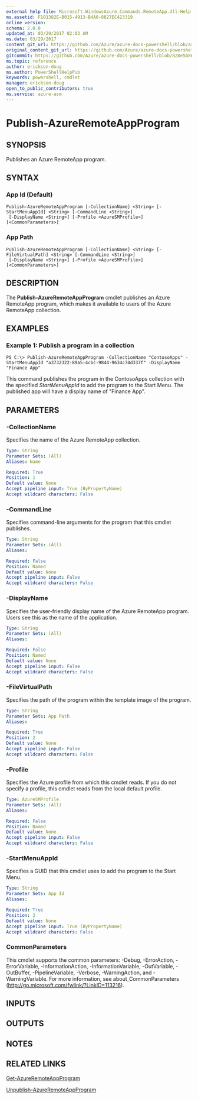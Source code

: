 ```yaml
---
external help file: Microsoft.WindowsAzure.Commands.RemoteApp.dll-Help.xml
ms.assetid: F101382E-B015-4913-B4A0-8827EC423319
online version:
schema: 2.0.0
updated_at: 03/29/2017 02:03 AM
ms.date: 03/29/2017
content_git_url: https://github.com/Azure/azure-docs-powershell/blob/armsql/azureps-cmdlets-docs/ServiceManagement/Azure/v3.7.0/Publish-AzureRemoteAppProgram.md
original_content_git_url: https://github.com/Azure/azure-docs-powershell/blob/armsql/azureps-cmdlets-docs/ServiceManagement/Azure/v3.7.0/Publish-AzureRemoteAppProgram.md
gitcommit: https://github.com/Azure/azure-docs-powershell/blob/828e5b8648af6bdf3119ffe0cd409647f00de183
ms.topic: reference
author: erickson-doug
ms.author: PowerShellHelpPub
keywords: powershell, cmdlet
manager: erickson-doug
open_to_public_contributors: true
ms.service: azure-asm
---
```


# Publish-AzureRemoteAppProgram

## SYNOPSIS
Publishes an Azure RemoteApp program.

## SYNTAX

### App Id (Default)
```
Publish-AzureRemoteAppProgram [-CollectionName] <String> [-StartMenuAppId] <String> [-CommandLine <String>]
 [-DisplayName <String>] [-Profile <AzureSMProfile>] [<CommonParameters>]
```

### App Path
```
Publish-AzureRemoteAppProgram [-CollectionName] <String> [-FileVirtualPath] <String> [-CommandLine <String>]
 [-DisplayName <String>] [-Profile <AzureSMProfile>] [<CommonParameters>]
```

## DESCRIPTION
The **Publish-AzureRemoteAppProgram** cmdlet publishes an Azure RemoteApp program, which makes it available to users of the Azure RemoteApp collection.

## EXAMPLES

### Example 1: Publish a program in a collection
```
PS C:\> Publish-AzureRemoteAppProgram -CollectionName "ContosoApps" -StartMenuAppId "a3732322-89a5-4cbc-9844-9634c74d337f" -DisplayName "Finance App"
```

This command publishes the program in the ContosoApps collection with the specified *StartMenuAppId* to add the program to the Start Menu.
The published app will have a display name of "Finance App".

## PARAMETERS

### -CollectionName
Specifies the name of the Azure RemoteApp collection.

```yaml
Type: String
Parameter Sets: (All)
Aliases: Name

Required: True
Position: 1
Default value: None
Accept pipeline input: True (ByPropertyName)
Accept wildcard characters: False
```

### -CommandLine
Specifies command-line arguments for the program that this cmdlet publishes.

```yaml
Type: String
Parameter Sets: (All)
Aliases: 

Required: False
Position: Named
Default value: None
Accept pipeline input: False
Accept wildcard characters: False
```

### -DisplayName
Specifies the user-friendly display name of the Azure RemoteApp program.
Users see this as the name of the application.

```yaml
Type: String
Parameter Sets: (All)
Aliases: 

Required: False
Position: Named
Default value: None
Accept pipeline input: False
Accept wildcard characters: False
```

### -FileVirtualPath
Specifies the path of the program within the template image of the program.

```yaml
Type: String
Parameter Sets: App Path
Aliases: 

Required: True
Position: 2
Default value: None
Accept pipeline input: False
Accept wildcard characters: False
```

### -Profile
Specifies the Azure profile from which this cmdlet reads.
If you do not specify a profile, this cmdlet reads from the local default profile.

```yaml
Type: AzureSMProfile
Parameter Sets: (All)
Aliases: 

Required: False
Position: Named
Default value: None
Accept pipeline input: False
Accept wildcard characters: False
```

### -StartMenuAppId
Specifies a GUID that this cmdlet uses to add the program to the Start Menu.

```yaml
Type: String
Parameter Sets: App Id
Aliases: 

Required: True
Position: 2
Default value: None
Accept pipeline input: True (ByPropertyName)
Accept wildcard characters: False
```

### CommonParameters
This cmdlet supports the common parameters: -Debug, -ErrorAction, -ErrorVariable, -InformationAction, -InformationVariable, -OutVariable, -OutBuffer, -PipelineVariable, -Verbose, -WarningAction, and -WarningVariable. For more information, see about_CommonParameters (http://go.microsoft.com/fwlink/?LinkID=113216).

## INPUTS

## OUTPUTS

## NOTES

## RELATED LINKS

[Get-AzureRemoteAppProgram](./Get-AzureRemoteAppProgram.md)

[Unpublish-AzureRemoteAppProgram](./Unpublish-AzureRemoteAppProgram.md)


